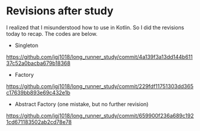 # Revisions after study

I realized that I misunderstood how to use in Kotlin.
So I did the revisions today to recap.
The codes are below.

- Singleton

https://github.com/jgj1018/long_runner_study/commit/4a139f3a13dd144b61137c52a0bacba679b18368

- Factory

https://github.com/jgj1018/long_runner_study/commit/229fdf11751303dd365c17639bb893e69c432e1b

- Abstract Factory (one mistake, but no further revision)

https://github.com/jgj1018/long_runner_study/commit/659900f236a689c1921cd671183502ab2cd78e78

